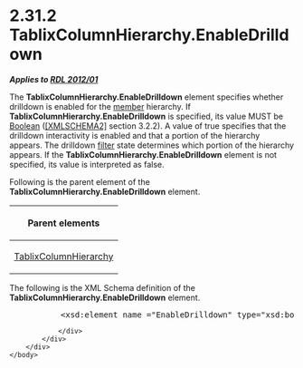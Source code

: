 <html dir="LTR" xmlns:mshelp="http://msdn.microsoft.com/mshelp" xmlns:ddue="http://ddue.schemas.microsoft.com/authoring/2003/5" xmlns:xlink="http://www.w3.org/1999/xlink" xmlns:tool="http://www.microsoft.com/tooltip">
    <head>
        <meta http-equiv="Content-Type" content="text/html; CHARSET=utf-8"></meta>
        <meta name="save" content="history"></meta>
        <title>2.31.2 TablixColumnHierarchy.EnableDrilldown</title>
        <xml>
            <mshelp:toctitle title="2.31.2 TablixColumnHierarchy.EnableDrilldown"></mshelp:toctitle>
            <mshelp:rltitle title="[MS-RDL]: TablixColumnHierarchy.EnableDrilldown"></mshelp:rltitle>
            <mshelp:keyword index="A" term="0626c390-fea2-4a9d-8cf1-7852b985339f"></mshelp:keyword>
            <mshelp:attr name="DCSext.ContentType" value="open specification"></mshelp:attr>
            <mshelp:attr name="AssetID" value="0626c390-fea2-4a9d-8cf1-7852b985339f"></mshelp:attr>
            <mshelp:attr name="TopicType" value="kbRef"></mshelp:attr>
            <mshelp:attr name="DCSext.Title" value="[MS-RDL]: TablixColumnHierarchy.EnableDrilldown" />
        </xml>
    </head>
    <body>
        <div id="header">
            <h1 class="heading">2.31.2 TablixColumnHierarchy.EnableDrilldown</h1>
        </div>
        <div id="mainSection">
            <div id="mainBody">
                <div id="allHistory" class="saveHistory"></div>
                <div id="sectionSection0" class="section" name="collapseableSection">
                    

<p><b><i>Applies to </i></b><a href="f165fb82-3c5a-4369-961c-128de233638c.html"><b><i>RDL 2012/01</i></b></a></p>

<p>The <b>TablixColumnHierarchy.EnableDrilldown</b> element
specifies whether drilldown is enabled for the <a href="b2482b3f-74ab-4ca8-a9e5-c07955011743.html#gt_5d78ca78-a9b1-4791-8126-bf9494304b11">member</a> hierarchy. If <b>TablixColumnHierarchy.EnableDrilldown</b>
is specified, its value MUST be <a href="4802fa14-3619-43fa-9898-3acab160a24c.html">Boolean</a> (<a href="https://go.microsoft.com/fwlink/?LinkId=90610">[XMLSCHEMA2]</a> section
3.2.2). A value of true specifies that the drilldown interactivity is enabled
and that a portion of the hierarchy appears. The drilldown <a href="b2482b3f-74ab-4ca8-a9e5-c07955011743.html#gt_ffbe7b55-8e84-4f41-a18d-fc29191a4cda">filter</a> state determines
which portion of the hierarchy appears. If the <b>TablixColumnHierarchy.EnableDrilldown</b>
element is not specified, its value is interpreted as false.</p>

<p>Following is the parent element of the <b>TablixColumnHierarchy.EnableDrilldown</b>
element.</p>

<table>
 <thead>
  <tr>
   <th>
   <p>Parent elements</p>
   </th>
  </tr>
 </thead>
 <tr>
  <td>
  <p><a href="4f5c9261-6652-41b2-81cc-3f6423ce0dbb.html">TablixColumnHierarchy</a></p>
  </td>
 </tr>
</table>

<p>The following is the XML Schema definition of the <b>TablixColumnHierarchy.EnableDrilldown</b>
element.</p>

<dl>
<dd>
<div><pre>      &lt;xsd:element name =&quot;EnableDrilldown&quot; type=&quot;xsd:boolean&quot; /&gt;
</pre></div>
</dd></dl>


                </div>
            </div>
        </div>
    </body>
</html>